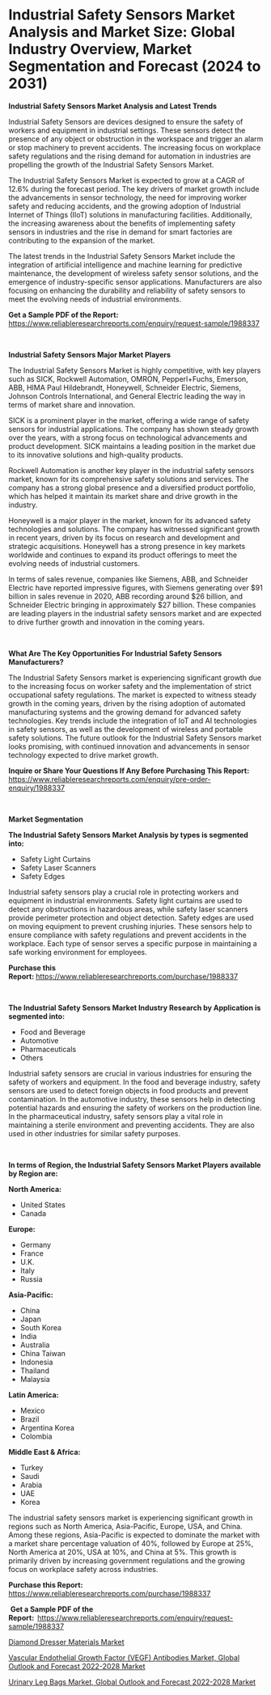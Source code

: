 <p><h1>Industrial Safety Sensors Market Analysis and Market Size: Global Industry Overview, Market Segmentation and Forecast (2024 to 2031)</h1></p><p><strong>Industrial Safety Sensors Market Analysis and Latest Trends</strong></p>
<p><p>Industrial Safety Sensors are devices designed to ensure the safety of workers and equipment in industrial settings. These sensors detect the presence of any object or obstruction in the workspace and trigger an alarm or stop machinery to prevent accidents. The increasing focus on workplace safety regulations and the rising demand for automation in industries are propelling the growth of the Industrial Safety Sensors Market.</p><p>The Industrial Safety Sensors Market is expected to grow at a CAGR of 12.6% during the forecast period. The key drivers of market growth include the advancements in sensor technology, the need for improving worker safety and reducing accidents, and the growing adoption of Industrial Internet of Things (IIoT) solutions in manufacturing facilities. Additionally, the increasing awareness about the benefits of implementing safety sensors in industries and the rise in demand for smart factories are contributing to the expansion of the market.</p><p>The latest trends in the Industrial Safety Sensors Market include the integration of artificial intelligence and machine learning for predictive maintenance, the development of wireless safety sensor solutions, and the emergence of industry-specific sensor applications. Manufacturers are also focusing on enhancing the durability and reliability of safety sensors to meet the evolving needs of industrial environments.</p></p>
<p><strong>Get a Sample PDF of the Report:&nbsp;</strong> <a href="https://www.reliableresearchreports.com/enquiry/request-sample/1988337">https://www.reliableresearchreports.com/enquiry/request-sample/1988337</a></p>
<p>&nbsp;</p>
<p><strong>Industrial Safety Sensors Major Market Players</strong></p>
<p><p>The Industrial Safety Sensors Market is highly competitive, with key players such as SICK, Rockwell Automation, OMRON, Pepperl+Fuchs, Emerson, ABB, HIMA Paul Hildebrandt, Honeywell, Schneider Electric, Siemens, Johnson Controls International, and General Electric leading the way in terms of market share and innovation.</p><p>SICK is a prominent player in the market, offering a wide range of safety sensors for industrial applications. The company has shown steady growth over the years, with a strong focus on technological advancements and product development. SICK maintains a leading position in the market due to its innovative solutions and high-quality products.</p><p>Rockwell Automation is another key player in the industrial safety sensors market, known for its comprehensive safety solutions and services. The company has a strong global presence and a diversified product portfolio, which has helped it maintain its market share and drive growth in the industry.</p><p>Honeywell is a major player in the market, known for its advanced safety technologies and solutions. The company has witnessed significant growth in recent years, driven by its focus on research and development and strategic acquisitions. Honeywell has a strong presence in key markets worldwide and continues to expand its product offerings to meet the evolving needs of industrial customers.</p><p>In terms of sales revenue, companies like Siemens, ABB, and Schneider Electric have reported impressive figures, with Siemens generating over $91 billion in sales revenue in 2020, ABB recording around $26 billion, and Schneider Electric bringing in approximately $27 billion. These companies are leading players in the industrial safety sensors market and are expected to drive further growth and innovation in the coming years.</p></p>
<p>&nbsp;</p>
<p><strong>What Are The Key Opportunities For Industrial Safety Sensors Manufacturers?</strong></p>
<p><p>The Industrial Safety Sensors market is experiencing significant growth due to the increasing focus on worker safety and the implementation of strict occupational safety regulations. The market is expected to witness steady growth in the coming years, driven by the rising adoption of automated manufacturing systems and the growing demand for advanced safety technologies. Key trends include the integration of IoT and AI technologies in safety sensors, as well as the development of wireless and portable safety solutions. The future outlook for the Industrial Safety Sensors market looks promising, with continued innovation and advancements in sensor technology expected to drive market growth.</p></p>
<p><strong>Inquire or Share Your Questions If Any Before Purchasing This Report:</strong> <a href="https://www.reliableresearchreports.com/enquiry/pre-order-enquiry/1988337">https://www.reliableresearchreports.com/enquiry/pre-order-enquiry/1988337</a></p>
<p>&nbsp;</p>
<p><strong>Market Segmentation</strong></p>
<p><strong>The Industrial Safety Sensors Market Analysis by types is segmented into:</strong></p>
<p><ul><li>Safety Light Curtains</li><li>Safety Laser Scanners</li><li>Safety Edges</li></ul></p>
<p><p>Industrial safety sensors play a crucial role in protecting workers and equipment in industrial environments. Safety light curtains are used to detect any obstructions in hazardous areas, while safety laser scanners provide perimeter protection and object detection. Safety edges are used on moving equipment to prevent crushing injuries. These sensors help to ensure compliance with safety regulations and prevent accidents in the workplace. Each type of sensor serves a specific purpose in maintaining a safe working environment for employees.</p></p>
<p><strong>Purchase this Report:&nbsp;</strong><a href="https://www.reliableresearchreports.com/purchase/1988337">https://www.reliableresearchreports.com/purchase/1988337</a></p>
<p>&nbsp;</p>
<p><strong>The Industrial Safety Sensors Market Industry Research by Application is segmented into:</strong></p>
<p><ul><li>Food and Beverage</li><li>Automotive</li><li>Pharmaceuticals</li><li>Others</li></ul></p>
<p><p>Industrial safety sensors are crucial in various industries for ensuring the safety of workers and equipment. In the food and beverage industry, safety sensors are used to detect foreign objects in food products and prevent contamination. In the automotive industry, these sensors help in detecting potential hazards and ensuring the safety of workers on the production line. In the pharmaceutical industry, safety sensors play a vital role in maintaining a sterile environment and preventing accidents. They are also used in other industries for similar safety purposes.</p></p>
<p>&nbsp;</p>
<p><strong>In terms of Region, the Industrial Safety Sensors Market Players available by Region are:</strong></p>
<p>
    <p> <strong> North America: </strong>
        <ul>
            <li>United States</li>
            <li>Canada</li>
        </ul>
        </p> 
    <p> <strong> Europe: </strong>
        <ul>
            <li>Germany</li>
            <li>France</li>
            <li>U.K.</li>
            <li>Italy</li>
            <li>Russia</li>
        </ul>
        </p> 
    <p> <strong> Asia-Pacific: </strong>
        <ul>
            <li>China</li>
            <li>Japan</li>
            <li>South Korea</li>
            <li>India</li>
            <li>Australia</li>
            <li>China Taiwan</li>
            <li>Indonesia</li>
            <li>Thailand</li>
            <li>Malaysia</li>
        </ul>
        </p> 
    <p> <strong> Latin America: </strong>
        <ul>
            <li>Mexico</li>
            <li>Brazil</li>
            <li>Argentina Korea</li>
            <li>Colombia</li>
        </ul>
        </p> 
    <p> <strong> Middle East & Africa: </strong>
        <ul>
            <li>Turkey</li>
            <li>Saudi</li>
            <li>Arabia</li>
            <li>UAE</li>
            <li>Korea</li>
        </ul>
    </p>
    </p>
<p><p>The industrial safety sensors market is experiencing significant growth in regions such as North America, Asia-Pacific, Europe, USA, and China. Among these regions, Asia-Pacific is expected to dominate the market with a market share percentage valuation of 40%, followed by Europe at 25%, North America at 20%, USA at 10%, and China at 5%. This growth is primarily driven by increasing government regulations and the growing focus on workplace safety across industries.</p></p>
<p><strong>Purchase this Report: </strong><a href="https://www.reliableresearchreports.com/purchase/1988337">https://www.reliableresearchreports.com/purchase/1988337</a></p>
<p>&nbsp;<strong>Get a Sample PDF of the Report:&nbsp;&nbsp;</strong><a href="https://www.reliableresearchreports.com/enquiry/request-sample/1988337">https://www.reliableresearchreports.com/enquiry/request-sample/1988337</a></p>
<p><strong></strong></p>
<p><p><a href="https://www.linkedin.com/pulse/diamond-dresser-materials-market-size-share-amp-trends-ewjac?trackingId=ar1qhW6xjGAl3Mox6mekng%3D%3D">Diamond Dresser Materials Market</a></p><p><a href="https://www.linkedin.com/pulse/vascular-endothelial-growth-factor-vegf-antibodies-market-np01c?trackingId=bA3d4khSOA0u%2FNAvbiqBLg%3D%3D">Vascular Endothelial Growth Factor (VEGF) Antibodies Market, Global Outlook and Forecast 2022-2028 Market</a></p><p><a href="https://www.linkedin.com/pulse/urinary-leg-bags-market-global-outlook-forecast-2022-2028-a59xc?trackingId=Xjs%2FG7eI5Qp14DHYVwIeTg%3D%3D">Urinary Leg Bags Market, Global Outlook and Forecast 2022-2028 Market</a></p></p>
